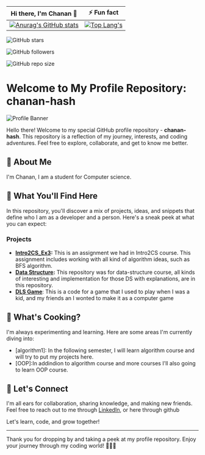 |                                                                                     Hi there, I'm Chanan 👋                                                                                      |                                                                                                    ⚡ Fun fact                                                                                                    |
|:----------------------------------------------------------------------------------------------------------------------------------------------------------------------------------------------:|:----------------------------------------------------------------------------------------------------------------------------------------------------------------------------------------------------------------:|
| [![Anurag's GitHub stats](https://github-readme-stats.vercel.app/api?username=chanan-hash&show_icons=true&count_private=true&card_width=500)](https://github.com/anuraghazra/github-readme-stats) | [![Top Lang's](https://github-readme-stats.vercel.app/api/top-langs/?username=chanan-hash&hide=jupyter%20notebook&layout=compact&langs_count=5&card_width=450)](https://github.com/anuraghazra/github-readme-stats) |

![GitHub stars](https://img.shields.io/github/stars/your-username/your-repo.svg?style=social)

![GitHub followers](https://img.shields.io/github/followers/your-username.svg?style=social)

![GitHub repo size](https://img.shields.io/github/repo-size/your-username/your-repo.svg)


# Welcome to My Profile Repository: chanan-hash

![Profile Banner](https://example.com/banner_image.png)

Hello there! Welcome to my special GitHub profile repository - **chanan-hash**. This repository is a reflection of my journey, interests, and coding adventures. Feel free to explore, collaborate, and get to know me better.

## 🧔 About Me

I'm Chanan, I am a student for Computer science.

## 🚀 What You'll Find Here

In this repository, you'll discover a mix of projects, ideas, and snippets that define who I am as a developer and a person. Here's a sneak peek at what you can expect:

###  Projects

- **[Intro2CS_Ex3](https://github.com/chanan-hash/My-ariel-university-exercises/tree/main/semster1/EX3):** This is an assignment we had in Intro2CS course. This assignment includes working with all kind of algorithm ideas, such as BFS algorithm.
- **[Data Structure](https://github.com/chanan-hash/Data-Structure-AU):** This repository was for data-structure course, all kinds of interesting and implementation for those DS with explanations, are in this repository.
- **[DLS Game](https://github.com/chanan-hash/DLS-game)**: This is a code for a game that I used to play when I was a kid, and my friends an I wonted to make it as a computer game

## 🌱 What's Cooking?

I'm always experimenting and learning. Here are some areas I'm currently diving into:

- [algorithm1]: In the following semester, I will learn algorithm course and will try to put my projects here.
- [OOP]:In addindion to algorithm course and more courses I'll also going to learn OOP course.

## 🤝 Let's Connect

I'm all ears for collaboration, sharing knowledge, and making new friends. Feel free to reach out to me through [LinkedIn](https://www.linkedin.com/in/chanan-helman-1b83a0288/), or here through github
<!--or [Email](Your Email Address).
-->
Let's learn, code, and grow together!

---

Thank you for dropping by and taking a peek at my profile repository.
Enjoy your journey through my coding world! 🎨👨‍💻

<!--
**chanan-hash/chanan-hash** is a ✨ _special_ ✨ repository because its `README.md` (this file) appears on your GitHub profile.

Here are some ideas to get you started:

- 🔭 I’m currently working on Data-Structure projects
- 🌱 I’m currently learning CS in the university
- 👯 I’m looking to collaborate on ...
- 🤔 I’m looking for help with ...
- 💬 Ask me about ...
- 📫 How to reach me: ...
- 😄 Pronouns: ...
- ⚡ Fun fact: ...
-->
